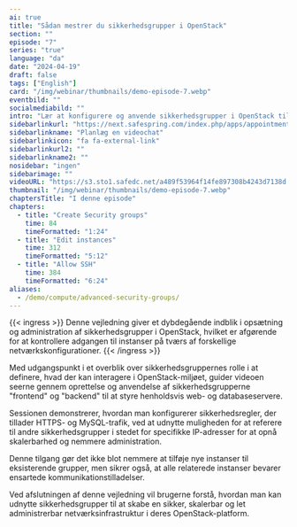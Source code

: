 ```yaml
---
ai: true
title: "Sådan mestrer du sikkerhedsgrupper i OpenStack"
section: ""
episode: "7"
series: "true"
language: "da"
date: "2024-04-19"
draft: false
tags: ["English"]
card: "/img/webinar/thumbnails/demo-episode-7.webp"
eventbild: ""
socialmediabild: ""
intro: "Lær at konfigurere og anvende sikkerhedsgrupper i OpenStack til effektivt at administrere adgang og strømligne sikkerheden på tværs af flere instanser."
sidebarlinkurl: "https://next.safespring.com/index.php/apps/appointments/embed/VOZl8W1TrMMEFQ%3D%3D/form"
sidebarlinkname: "Planlæg en videochat"
sidebarlinkicon: "fa fa-external-link"
sidebarlinkurl2: ""
sidebarlinkname2: ""
nosidebar: "ingen"
sidebarimage: ""
videoURL: "https://s3.sto1.safedc.net/a489f53964f14fe897308b4243d7138d:processedvideos/safespring-demo-episode-7-advanced-security-groups/master.m3u8"
thumbnail: "/img/webinar/thumbnails/demo-episode-7.webp"
chaptersTitle: "I denne episode"
chapters:
  - title: "Create Security groups"
    time: 84
    timeFormatted: "1:24"
  - title: "Edit instances"
    time: 312
    timeFormatted: "5:12"
  - title: "Allow SSH"
    time: 384
    timeFormatted: "6:24"
aliases:
  - /demo/compute/advanced-security-groups/
---
```

{{< ingress >}}
Denne vejledning giver et dybdegående indblik i opsætning og administration af sikkerhedsgrupper i OpenStack, hvilket er afgørende for at kontrollere adgangen til instanser på tværs af forskellige netværkskonfigurationer.
{{< /ingress >}}

Med udgangspunkt i et overblik over sikkerhedsgruppernes rolle i at definere, hvad der kan interagere i OpenStack-miljøet, guider videoen seerne gennem oprettelse og anvendelse af sikkerhedsgrupperne "frontend" og "backend" til at styre henholdsvis web- og databaseservere.

Sessionen demonstrerer, hvordan man konfigurerer sikkerhedsregler, der tillader HTTPS- og MySQL-trafik, ved at udnytte muligheden for at referere til andre sikkerhedsgrupper i stedet for specifikke IP-adresser for at opnå skalerbarhed og nemmere administration.

Denne tilgang gør det ikke blot nemmere at tilføje nye instanser til eksisterende grupper, men sikrer også, at alle relaterede instanser bevarer ensartede kommunikationstilladelser.

Ved afslutningen af denne vejledning vil brugerne forstå, hvordan man kan udnytte sikkerhedsgrupper til at skabe en sikker, skalerbar og let administrerbar netværksinfrastruktur i deres OpenStack-platform.